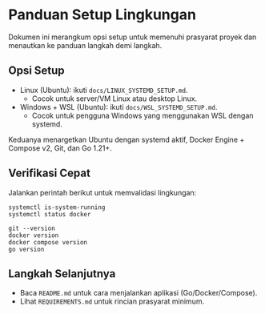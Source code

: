 # Panduan Setup Lingkungan

Dokumen ini merangkum opsi setup untuk memenuhi prasyarat proyek dan menautkan ke panduan langkah demi langkah.

## Opsi Setup

- Linux (Ubuntu): ikuti `docs/LINUX_SYSTEMD_SETUP.md`.
  - Cocok untuk server/VM Linux atau desktop Linux.
- Windows + WSL (Ubuntu): ikuti `docs/WSL_SYSTEMD_SETUP.md`.
  - Cocok untuk pengguna Windows yang menggunakan WSL dengan systemd.

Keduanya menargetkan Ubuntu dengan systemd aktif, Docker Engine + Compose v2, Git, dan Go 1.21+.

## Verifikasi Cepat

Jalankan perintah berikut untuk memvalidasi lingkungan:

```
systemctl is-system-running
systemctl status docker

git --version
docker version
docker compose version
go version
```

## Langkah Selanjutnya

- Baca `README.md` untuk cara menjalankan aplikasi (Go/Docker/Compose).
- Lihat `REQUIREMENTS.md` untuk rincian prasyarat minimum.
